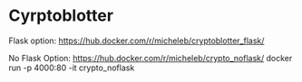 # Cyrptoblotter

Flask option:
https://hub.docker.com/r/micheleb/cryptoblotter_flask/

No Flask Option:
https://hub.docker.com/r/micheleb/crypto_noflask/
docker run -p 4000:80 -it crypto_noflask